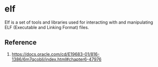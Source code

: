 # elf

Elf is a set of tools and libraries used for interacting with and manipulating ELF (Executable and Linking Format) files. 

## Reference
1. https://docs.oracle.com/cd/E19683-01/816-1386/6m7qcoblj/index.html#chapter6-47976
